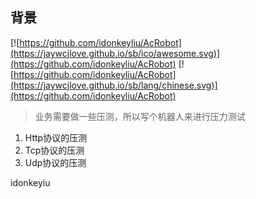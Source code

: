 
背景
---
[![https://github.com/idonkeyliu/AcRobot](https://jaywcjlove.github.io/sb/ico/awesome.svg)](https://github.com/idonkeyliu/AcRobot)
[![https://github.com/idonkeyliu/AcRobot](https://jaywcjlove.github.io/sb/lang/chinese.svg)](https://github.com/idonkeyliu/AcRobot)


> 业务需要做一些压测，所以写个机器人来进行压力测试

1. Http协议的压测
2. Tcp协议的压测
3. Udp协议的压测


idonkeyiu
